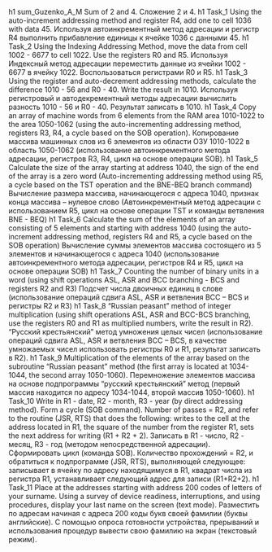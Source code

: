h1 sum_Guzenko_A_M
Sum of 2 and 4.
Сложение 2 и 4.
h1 Task_1
Using the auto-increment addressing method and register R4, add one to cell 1036 with data 45.
Используя автоинкрементный метод адресации и регистр R4 выполнить прибавление единицы к ячейке 1036 с данными 45.
h1 Task_2
Using the Indexing Addressing Method, move the data from cell 1002 - 6677 to cell 1022. Use the registers R0 and R5.
Используя Индексный метод адресации переместить данные из ячейки 1002 - 6677 в ячейку 1022. Воспользоваться регистрами R0 и R5.
h1 Task_3
Using the register and auto-decrement addressing methods, calculate the difference 1010 - 56 and R0 - 40. Write the result in 1010.
Используя регистровый и автодекрементный методы адресации вычислить разность 1010 - 56 и R0 - 40. Результат записать в 1010.
h1 Task_4
Copy an array of machine words from 6 elements from the RAM area 1010-1022 to the area 1050-1062 (using the auto-incrementing addressing method, registers R3, R4, a cycle based on the SOB operation).
Копирование массива машинных слов из 6 элементов из области ОЗУ 1010-1022 в область 1050-1062 (использование автоинкрементного метода адресации, регистров R3, R4, цикл на основе операции SOB).
h1 Task_5
Calculate the size of the array starting at address 1040, the sign of the end of the array is a zero word (Auto-incrementing addressing method using R5, a cycle based on the TST operation and the BNE-BEQ branch command)
Вычисление размера массива, начинающегося с адреса 1040, признак конца массива – нулевое слово (Автоинкрементный метод адресации с использованием R5, цикл на основе операции TST и команды ветвления BNE - BEQ)
h1 Task_6
Calculate the sum of the elements of an array consisting of 5 elements and starting with address 1040 (using the auto-increment addressing method, registers R4 and R5, a cycle based on the SOB operation)
Вычисление суммы элементов массива состоящего из 5 элементов и начинающегося с адреса 1040 (использование автоинкрементного метода адресации, регистров R4 и R5, цикл на основе операции SOB)
h1 Task_7
Counting the number of binary units in a word (using shift operations ASL, ASR and BCC branching - BCS and registers R2 and R3)
Подсчет числа двоичных единиц в слове (использование операций сдвига ASL, ASR и ветвления BCC – BCS и регистры R2 и R3)
h1 Task_8
“Russian peasant” method of integer multiplication (using shift operations ASL, ASR and BCC-BCS branching, use the registers R0 and R1 as multiplied numbers, write the result in R2).
“Русский крестьянский” метод умножения целых чисел (использование операций сдвига ASL, ASR и ветвления BCC – BCS, в качестве умножаемых чисел использовать регистры R0 и R1, результат записать в R2).
h1 Task_9
Multiplication of the elements of the array based on the subroutine “Russian peasant” method (the first array is located at 1034-1044, the second array 1050-1060).
Перемножение элементов массива на основе подпрограммы “русский крестьянский” метод (первый массив находится по адресу 1034-1044, второй массив 1050-1060).
h1 Task_10
Write in R1 - date, R2 - month, R3 - year (by direct addressing method).
Form a cycle (SOB command). Number of passes = R2, and refer to the routine (JSR, RTS) that does the following:
writes to the cell at the address located in R1, the square of the number from the register R1, sets the next address for writing (R1 + R2 + 2).
Записать в R1 - число, R2 - месяц, R3 - год (методом непосредственной адресации).
Сформировать цикл (команда SOB). Количество прохождений = R2, и обратиться к подпрограмме (JSR, RTS), выполняющей следующее:
записывает в ячейку по адресу находящимуся в R1, квадрат числа из регистра R1, устанавливает следующий адрес для записи (R1+R2+2).
h1 Task_11
Place at the addresses starting with address 200 codes of letters of your surname.
Using a survey of device readiness, interruptions, and using procedures, display your last name on the screen (text mode).
Разместить по адресам начиная с адреса 200 коды букв своей фамилии (буквы английские).
С помощью опроса готовности устройства, прерываний и использования процедур вывести свою фамилию на экран (текстовый режим).